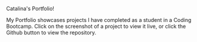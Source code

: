 Catalina's Portfolio!

My Portfolio showcases projects I have completed as a student in a Coding Bootcamp. Click on the screenshot of a project to view it live, or click the Github button to view the repository. 
